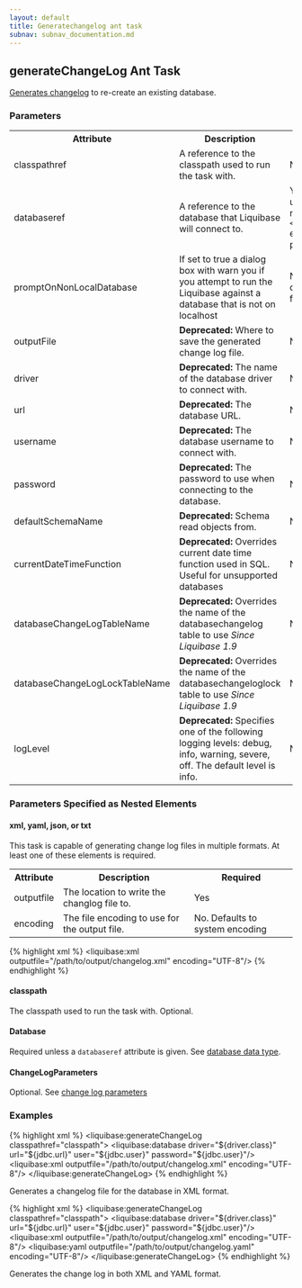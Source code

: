 ```yaml
---
layout: default
title: Generatechangelog ant task
subnav: subnav_documentation.md
---
```


## generateChangeLog Ant Task ##

[Generates changelog](../generating_changelogs.html) to re-create an existing database.

### Parameters ###

<table>
    <tr>
        <th>Attribute</th>
        <th>Description</th>
        <th>Required</th>
    </tr>
    <tr>
        <td>classpathref</td>
        <td>A reference to the classpath used to run the task with.</td>
        <td>No</td>
    </tr>
    <tr>
        <td>databaseref</td>
        <td>A reference to the database that Liquibase will connect to.</td>
        <td>Yes, unless a nested <code>&lt;database&gt;</code> element is present.</td>
    </tr>
    <tr>
        <td>promptOnNonLocalDatabase</td>
        <td>If set to true a dialog box with warn you if you attempt to run the Liquibase against a database that is not on localhost
        </td>
        <td>No; default is false.</td>
    </tr>
    <tr>
        <td>outputFile</td>
        <td><b>Deprecated:</b> Where to save the generated change log file.</td>
        <td>No</td>
    </tr>
    <tr>
        <td>driver</td>
        <td><b>Deprecated:</b> The name of the database driver to connect with.</td>
        <td>No</td>
    </tr>
    <tr>
        <td>url</td>
        <td><b>Deprecated:</b> The database URL.</td>
        <td>No</td>
    </tr>
    <tr>
        <td>username</td>
        <td><b>Deprecated:</b> The database username to connect with.</td>
        <td>No</td>
    </tr>
    <tr>
        <td>password</td>
        <td><b>Deprecated:</b> The password to use when connecting to the database.</td>
        <td>No</td>
    </tr>
    <tr>
        <td>defaultSchemaName</td>
        <td><b>Deprecated:</b> Schema read objects from.</td>
        <td>No</td>
    </tr>
    <tr>
        <td>currentDateTimeFunction</td>
        <td><b>Deprecated:</b> Overrides current date time function used in SQL. Useful for unsupported databases</td>
        <td>No</td>
    </tr>
    <tr>
        <td>databaseChangeLogTableName</td>
        <td><b>Deprecated:</b> Overrides the name of the databasechangelog table to use <i>Since Liquibase 1.9</i></td>
        <td>No</td>
    </tr>
    <tr>
        <td>databaseChangeLogLockTableName</td>
        <td><b>Deprecated:</b> Overrides the name of the databasechangeloglock table to use <i>Since Liquibase 1.9</i></td>
        <td>No</td>
    </tr>
    <tr>
        <td>logLevel</td>
        <td><b>Deprecated:</b> Specifies one of the following logging levels: debug, info, warning, severe, off. The default level is info.
        </td>
        <td>No</td>
    </tr>
</table>

### Parameters Specified as Nested Elements ###

#### xml, yaml, json, or txt ####
 
This task is capable of generating change log files in multiple formats. At least one of these elements is required.

<table>
    <tr>
        <th>Attribute</th>
        <th>Description</th>
        <th>Required</th>
    </tr>
    <tr>
        <td>outputfile</td>
        <td>The location to write the changlog file to.</td>
        <td>Yes</td>
    </tr>
    <tr>
        <td>encoding</td>
        <td>The file encoding to use for the output file.</td>
        <td>No. Defaults to system encoding</td>
    </tr>
</table>

{% highlight xml %}
<liquibase:xml outputfile="/path/to/output/changelog.xml" encoding="UTF-8"/>
{% endhighlight %}

#### classpath ####

The classpath used to run the task with. Optional.

#### Database ####

Required unless a `databaseref` attribute is given. See [database data type](./index.html).

#### ChangeLogParameters ####

Optional. See [change log parameters](./index.html)

### Examples ###

{% highlight xml %}
<liquibase:generateChangeLog classpathref="classpath">
    <liquibase:database driver="${driver.class}" url="${jdbc.url}" user="${jdbc.user}" password="${jdbc.user}"/>
    <liquibase:xml outputfile="/path/to/output/changelog.xml" encoding="UTF-8"/>
</liquibase:generateChangeLog>
{% endhighlight %}

Generates a changelog file for the database in XML format.

{% highlight xml %}
<liquibase:generateChangeLog classpathref="classpath">
    <liquibase:database driver="${driver.class}" url="${jdbc.url}" user="${jdbc.user}" password="${jdbc.user}"/>
    <liquibase:xml outputfile="/path/to/output/changelog.xml" encoding="UTF-8"/>
    <liquibase:yaml outputfile="/path/to/output/changelog.yaml" encoding="UTF-8"/>
</liquibase:generateChangeLog>
{% endhighlight %}

Generates the change log in both XML and YAML format.
